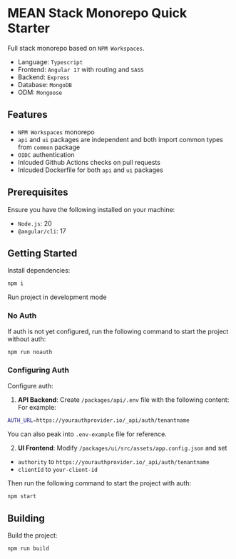 # MEAN Stack Monorepo Quick Starter

Full stack monorepo based on `NPM Workspaces`.

- Language: `Typescript`
- Frontend: `Angular 17` with routing and `SASS`
- Backend: `Express`
- Database: `MongoDB`
- ODM: `Mongoose`

## Features

- `NPM Workspaces` monorepo
- `api` and `ui` packages are independent and both import common types from `common` package
- `OIDC` authentication
- Inlcuded Github Actions checks on pull requests
- Inlcuded Dockerfile for both `api` and `ui` packages

## Prerequisites

Ensure you have the following installed on your machine:

- `Node.js`: 20
- `@angular/cli`: 17

## Getting Started

Install dependencies:

```bash
npm i
```

Run project in development mode

### No Auth

If auth is not yet configured, run the following command to start the project without auth:

```bash
npm run noauth
```

### Configuring Auth

Configure auth:

1. **API Backend**: Create `/packages/api/.env` file with the following content:
   For example:

```bash
AUTH_URL=https://yourauthprovider.io/_api/auth/tenantname
```

You can also peak into `.env-example` file for reference.

2. **UI Frontend**: Modify `/packages/ui/src/assets/app.config.json` and set

- `authority` to `https://yourauthprovider.io/_api/auth/tenantname`
- `clientId` to `your-client-id`

Then run the following command to start the project with auth:

```bash
npm start
```

## Building

Build the project:

```bash
npm run build
```
